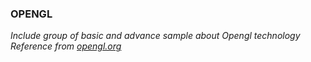 ### OPENGL
*Include group of basic and advance sample about Opengl technology*
*Reference from [opengl.org](https://open.gl)*
